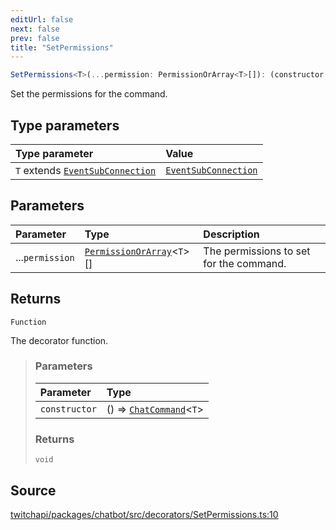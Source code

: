 ```yaml
---
editUrl: false
next: false
prev: false
title: "SetPermissions"
---
```


```ts
SetPermissions<T>(...permission: PermissionOrArray<T>[]): (constructor: () => ChatCommand<T>) => void
```

Set the permissions for the command.

## Type parameters

| Type parameter | Value |
| :------ | :------ |
| `T` extends [`EventSubConnection`](/api/chatbot/enumerations/eventsubconnection/) | [`EventSubConnection`](/api/chatbot/enumerations/eventsubconnection/) |

## Parameters

| Parameter | Type | Description |
| :------ | :------ | :------ |
| ...`permission` | [`PermissionOrArray`](/api/chatbot/type-aliases/permissionorarray/)\<`T`\>[] | The permissions to set for the command. |

## Returns

`Function`

The decorator function.

> ### Parameters
>
> | Parameter | Type |
> | :------ | :------ |
> | `constructor` | () => [`ChatCommand`](/api/chatbot/classes/chatcommand/)\<`T`\> |
>
> ### Returns
>
> `void`
>

## Source

[twitchapi/packages/chatbot/src/decorators/SetPermissions.ts:10](https://github.com/pablornc/twitchapi//blob/3baa008ac8be1133cbb9253985d5d4cd48b4e780/packages/chatbot/src/decorators/SetPermissions.ts#L10)
